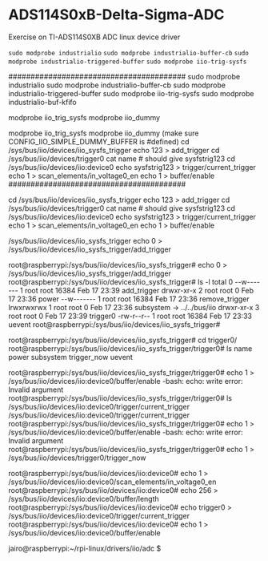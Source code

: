 # ADS114S0xB-Delta-Sigma-ADC
Exercise on TI-ADS114S0XB ADC linux device driver

`sudo modprobe industrialio`
`sudo modprobe industrialio-buffer-cb`
`sudo modprobe industrialio-triggered-buffer`
`sudo modprobe iio-trig-sysfs`


########################################
sudo modprobe industrialio
sudo modprobe industrialio-buffer-cb
sudo modprobe industrialio-triggered-buffer
sudo modprobe iio-trig-sysfs
sudo modprobe industrialio-buf-kfifo

modprobe iio_trig_sysfs
modprobe iio_dummy

modprobe iio_trig_sysfs
modprobe iio_dummy (make sure CONFIG_IIO_SIMPLE_DUMMY_BUFFER is #defined)
cd /sys/bus/iio/devices/iio_sysfs_trigger
echo 123 > add_trigger
cd /sys/bus/iio/devices/trigger0
cat name # should give sysfstrig123
cd /sys/bus/iio/devices/iio:device0
echo sysfstrig123 > trigger/current_trigger
echo 1 > scan_elements/in_voltage0_en
echo 1 > buffer/enable
########################################

cd /sys/bus/iio/devices/iio_sysfs_trigger
echo 123 > add_trigger
cd /sys/bus/iio/devices/trigger0
cat name # should give sysfstrig123
cd /sys/bus/iio/devices/iio:device0
echo sysfstrig123 > trigger/current_trigger
echo 1 > scan_elements/in_voltage0_en
echo 1 > buffer/enable




/sys/bus/iio/devices/iio_sysfs_trigger
echo 0 > /sys/bus/iio/devices/iio_sysfs_trigger/add_trigger

root@raspberrypi:/sys/bus/iio/devices/iio_sysfs_trigger# echo 0 > /sys/bus/iio/devices/iio_sysfs_trigger/add_trigger
root@raspberrypi:/sys/bus/iio/devices/iio_sysfs_trigger# ls -l
total 0
--w------- 1 root root 16384 Feb 17 23:39 add_trigger
drwxr-xr-x 2 root root     0 Feb 17 23:36 power
--w------- 1 root root 16384 Feb 17 23:36 remove_trigger
lrwxrwxrwx 1 root root     0 Feb 17 23:36 subsystem -> ../../bus/iio
drwxr-xr-x 3 root root     0 Feb 17 23:39 trigger0
-rw-r--r-- 1 root root 16384 Feb 17 23:33 uevent
root@raspberrypi:/sys/bus/iio/devices/iio_sysfs_trigger# 

root@raspberrypi:/sys/bus/iio/devices/iio_sysfs_trigger# cd trigger0/
root@raspberrypi:/sys/bus/iio/devices/iio_sysfs_trigger/trigger0# ls
name  power  subsystem	trigger_now  uevent

root@raspberrypi:/sys/bus/iio/devices/iio_sysfs_trigger/trigger0# echo 1 > /sys/bus/iio/devices/iio:device0/buffer/enable
-bash: echo: write error: Invalid argument
root@raspberrypi:/sys/bus/iio/devices/iio_sysfs_trigger/trigger0# ls /sys/bus/iio/devices/iio:device0/trigger/current_trigger
/sys/bus/iio/devices/iio:device0/trigger/current_trigger
root@raspberrypi:/sys/bus/iio/devices/iio_sysfs_trigger/trigger0# echo 1 > /sys/bus/iio/devices/iio:device0/buffer/enable
-bash: echo: write error: Invalid argument
root@raspberrypi:/sys/bus/iio/devices/iio_sysfs_trigger/trigger0# echo 1 > /sys/bus/iio/devices/trigger0/trigger_now



root@raspberrypi:/sys/bus/iio/devices/iio:device0# echo 1 > /sys/bus/iio/devices/iio:device0/scan_elements/in_voltage0_en
root@raspberrypi:/sys/bus/iio/devices/iio:device0# echo 256 > /sys/bus/iio/devices/iio:device0/buffer/length
root@raspberrypi:/sys/bus/iio/devices/iio:device0# echo trigger0 > /sys/bus/iio/devices/iio:device0/trigger/current_trigger
root@raspberrypi:/sys/bus/iio/devices/iio:device0# echo 1 > /sys/bus/iio/devices/iio:device0/buffer/enable

jairo@raspberrypi:~/rpi-linux/drivers/iio/adc $
